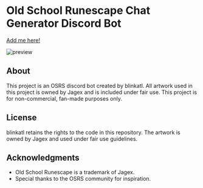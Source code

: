 # Old School Runescape Chat Generator Discord Bot
[Add me here!](https://discord.com/oauth2/authorize?client_id=1274865747981766668)

![preview](https://github.com/user-attachments/assets/15170d7b-67a5-415b-b80e-9a35ba75b59e)

## About

This project is an OSRS discord bot created by blinkatl. All artwork used in this project is owned by Jagex and is included under fair use. This project is for non-commercial, fan-made purposes only.

## License

blinkatl retains the rights to the code in this repository. The artwork is owned by Jagex and used under fair use guidelines.

## Acknowledgments

- Old School Runescape is a trademark of Jagex.
- Special thanks to the OSRS community for inspiration.
